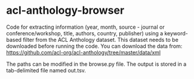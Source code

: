 # acl-anthology-browser
Code for extracting information (year, month, source - journal or conference/workshop, title, authors, country, publisher) using a keyword-based filter from the ACL Anthology dataset. This dataset needs to be downloaded before running the code. You can download the data from:
https://github.com/acl-org/acl-anthology/tree/master/data/xml

The paths can be modified in the browse.py file. The output is stored in a tab-delimited file named out.tsv.
